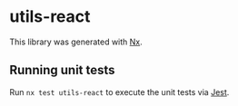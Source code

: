 # utils-react

This library was generated with [Nx](https://nx.dev).

## Running unit tests

Run `nx test utils-react` to execute the unit tests via [Jest](https://jestjs.io).
